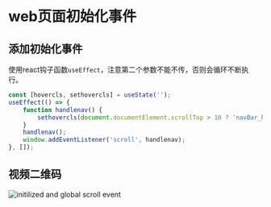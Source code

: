 # web页面初始化事件

## 添加初始化事件

使用react钩子函数`useEffect`，注意第二个参数不能不传，否则会循环不断执行。

```ts
const [hovercls, sethovercls] = useState('');
useEffect(() => {
	function handlenav() {
		sethovercls(document.documentElement.scrollTop > 10 ? 'navBar_hover' : '');
	}
	handlenav();
	window.addEventListener('scroll', handlenav);
}, []);
```

## 视频二维码

![initilized and global scroll event](../images/1052457368.jpg)
